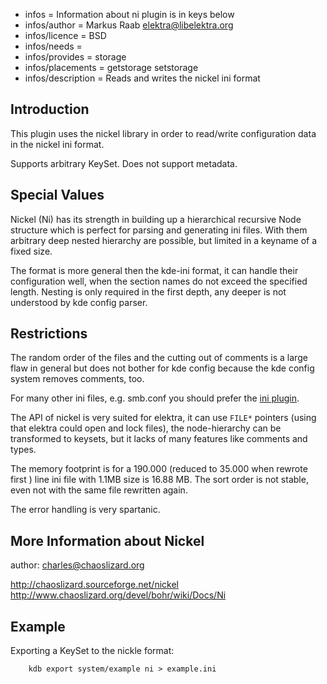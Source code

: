 - infos = Information about ni plugin is in keys below
- infos/author = Markus Raab <elektra@libelektra.org>
- infos/licence = BSD
- infos/needs =
- infos/provides = storage
- infos/placements = getstorage setstorage
- infos/description = Reads and writes the nickel ini format

## Introduction ##

This plugin uses the nickel library in order to read/write configuration
data in the nickel ini format.

Supports arbitrary KeySet.
Does not support metadata.


## Special Values ##

Nickel (Ni) has its strength in building up a hierarchical
recursive Node structure which is perfect for parsing and
generating ini files. With them arbitrary deep nested hierarchy
are possible, but limited in a keyname of a fixed size.

The format is more general then the kde-ini format, it can
handle their configuration well, when the section names
do not exceed the specified length. Nesting is only required
in the first depth, any deeper is not understood by kde config
parser.


## Restrictions ##

The random order of the files and the cutting out of comments
is a large flaw in general but does not bother for kde config
because the kde config system removes comments, too.

For many other ini files, e.g. smb.conf you should prefer the
[ini plugin](/src/plugins/ini).

The API of nickel is very suited for elektra, it can use
`FILE*` pointers (using that elektra could open and lock
files), the node-hierarchy can be transformed to
keysets, but it lacks of many features like comments
and types.

The memory footprint is for a 190.000 (reduced to 35.000 when
rewrote first ) line ini file with 1.1MB size is 16.88 MB.
The sort order is not stable, even not with the same file
rewritten again.

The error handling is
very spartanic.

## More Information about Nickel ##

author: charles@chaoslizard.org

http://chaoslizard.sourceforge.net/nickel
http://www.chaoslizard.org/devel/bohr/wiki/Docs/Ni

## Example ##

Exporting a KeySet to the nickle format:

		kdb export system/example ni > example.ini
